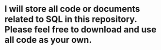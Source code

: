 # I will store all code or documents related to SQL in this repository. Please feel free to download and use all code as your own.
